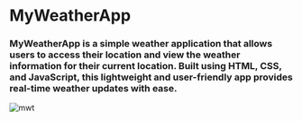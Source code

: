 # MyWeatherApp


### MyWeatherApp is a simple weather application that allows users to access their location and view the weather information for their current location. Built using HTML, CSS, and JavaScript, this lightweight and user-friendly app provides real-time weather updates with ease.


![mwt](https://github.com/RohitAayushmaan/MyWeatherApp/assets/52812829/6bab88e0-beee-4913-a6cf-819826e46f1e)
